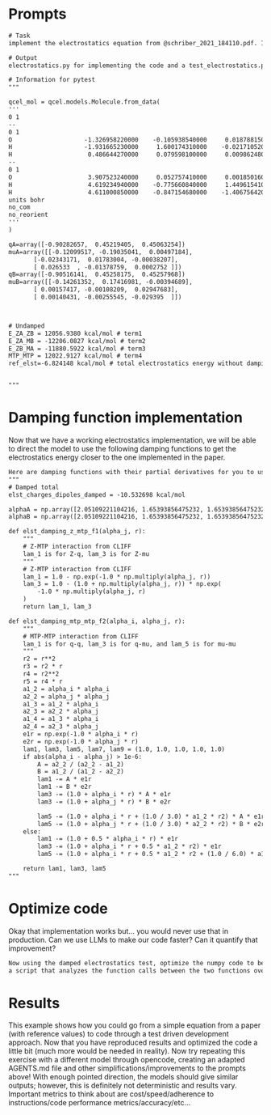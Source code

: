 # Prompts
```txt
# Task
implement the electrostatics equation from @schriber_2021_184110.pdf. Implement the equation using numpy and qcelemental. Use a test driven development approach to implement the correct code to match an electrostatics energy for the given system below of -6.824148 kcal/mol. When implementing each term, explicitly write a comment that matches the latex format of the equation in the paper to help with organization/debugging. Note all usage of qA should be qA_electronic = qA - ZA and qB_electronic = qB - ZB.

# Output
electrostatics.py for implementing the code and a test_electrostatics.py file for running a pytest. Execute pytest to test each term to know which terms are correct and which ones need corrected.

# Information for pytest
"""

qcel_mol = qcel.models.Molecule.from_data(
'''
0 1
--
0 1
O                    -1.326958220000    -0.105938540000     0.018788150000
H                    -1.931665230000     1.600174310000    -0.021710520000
H                     0.486644270000     0.079598100000     0.009862480000
--
0 1
O                     3.907523240000     0.052757410000     0.001850160000
H                     4.619234940000    -0.775660840000     1.449615410000
H                     4.611000850000    -0.847154680000    -1.406756420000
units bohr
no_com
no_reorient
'''
)

qA=array([-0.90282657,  0.45219405,  0.45063254])
muA=array([[-0.12099517, -0.19035041,  0.00497184],
       [-0.02343171,  0.01783004, -0.00038207],
       [ 0.026533  , -0.01378759,  0.0002752 ]])
qB=array([-0.90516141,  0.45258175,  0.45257968])
muB=array([[-0.14261352,  0.17416981, -0.00394689],
       [ 0.00157417, -0.00108209,  0.02947683],
       [ 0.00140431, -0.00255545, -0.029395  ]])



# Undamped
E_ZA_ZB = 12056.9380 kcal/mol # term1
E_ZA_MB = -12206.0827 kcal/mol # term2
E_ZB_MA = -11880.5922 kcal/mol # term3
MTP_MTP = 12022.9127 kcal/mol # term4
ref_elst=-6.824148 kcal/mol # total electrostatics energy without damping functions (f_1=1 and f_2=1)


"""
```

# Damping function implementation
Now that we have a working electrostatics implementation, we will be able to direct the model to use the following damping functions to get the electrostatics energy closer to the one implemented in the paper.

```txt
Here are damping functions with their partial derivatives for you to use. Copy the electrostatics equation and add another function for damped electrostatics. Use the alpha_A and alpha_B values for the damping parameters alpha_i and alpha_j in the pytest for water dimer. The numerical agreement for this test can be 1e-2.
"""
# Damped total
elst_charges_dipoles_damped = -10.532698 kcal/mol

alphaA = np.array([2.05109221104216, 1.65393856475232, 1.65393856475232])
alphaB = np.array([2.05109221104216, 1.65393856475232, 1.65393856475232])

def elst_damping_z_mtp_f1(alpha_j, r):
    """
    # Z-MTP interaction from CLIFF
    lam_1 is for Z-q, lam_3 is for Z-mu
    """
    # Z-MTP interaction from CLIFF
    lam_1 = 1.0 - np.exp(-1.0 * np.multiply(alpha_j, r))
    lam_3 = 1.0 - (1.0 + np.multiply(alpha_j, r)) * np.exp(
        -1.0 * np.multiply(alpha_j, r)
    )
    return lam_1, lam_3

def elst_damping_mtp_mtp_f2(alpha_i, alpha_j, r):
    """
    # MTP-MTP interaction from CLIFF
    lam_1 is for q-q, lam_3 is for q-mu, and lam_5 is for mu-mu
    """
    r2 = r**2
    r3 = r2 * r
    r4 = r2**2
    r5 = r4 * r
    a1_2 = alpha_i * alpha_i
    a2_2 = alpha_j * alpha_j
    a1_3 = a1_2 * alpha_i
    a2_3 = a2_2 * alpha_j
    a1_4 = a1_3 * alpha_i
    a2_4 = a2_3 * alpha_j
    e1r = np.exp(-1.0 * alpha_i * r)
    e2r = np.exp(-1.0 * alpha_j * r)
    lam1, lam3, lam5, lam7, lam9 = (1.0, 1.0, 1.0, 1.0, 1.0)
    if abs(alpha_i - alpha_j) > 1e-6:
        A = a2_2 / (a2_2 - a1_2)
        B = a1_2 / (a1_2 - a2_2)
        lam1 -= A * e1r
        lam1 -= B * e2r
        lam3 -= (1.0 + alpha_i * r) * A * e1r
        lam3 -= (1.0 + alpha_j * r) * B * e2r

        lam5 -= (1.0 + alpha_i * r + (1.0 / 3.0) * a1_2 * r2) * A * e1r
        lam5 -= (1.0 + alpha_j * r + (1.0 / 3.0) * a2_2 * r2) * B * e2r
    else:
        lam1 -= (1.0 + 0.5 * alpha_i * r) * e1r
        lam3 -= (1.0 + alpha_i * r + 0.5 * a1_2 * r2) * e1r
        lam5 -= (1.0 + alpha_i * r + 0.5 * a1_2 * r2 + (1.0 / 6.0) * a1_3 * r3) * e1r

    return lam1, lam3, lam5
"""
```

# Optimize code
Okay that implementation works but... you would never use that in production. Can we use LLMs to make our code faster? Can it quantify that improvement?
```txt
Now using the damped electrostatics test, optimize the numpy code to be vectorized and more efficient but still get the correct results. Write a pytest for this optimized version and write
a script that analyzes the function calls between the two functions over an average of 10 runs with results on a bar plot.
```

# Results
This example shows how you could go from a simple equation from a paper (with reference values) to code through a test driven development approach. Now that you have reproduced results and optimized the code a little bit (much more would be needed in reality). Now try repeating this exercise with a different model through opencode, creating an adapted AGENTS.md file and other simplifications/improvements to the prompts above! With enough pointed direction, the models should give similar outputs; however, this is definitely not deterministic and results vary. Important metrics to think about are cost/speed/adherence to instructions/code performance metrics/accuracy/etc...
